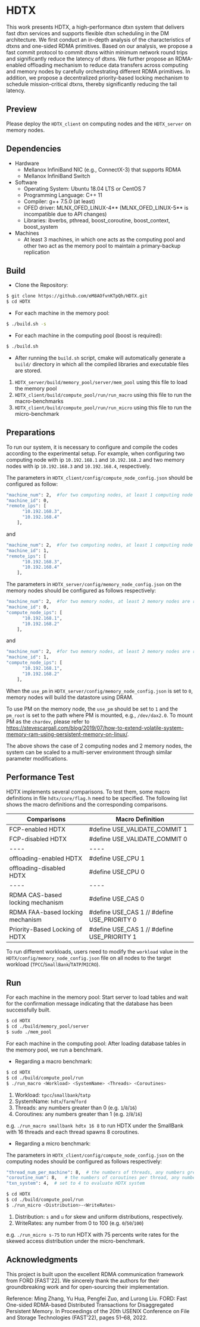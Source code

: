 # HDTX

This work presents HDTX, a high-performance dtxn system that delivers fast dtxn services and supports flexible dtxn scheduling in the DM architecture. 
We first conduct an in-depth analysis of the characteristics of dtxns and one-sided RDMA primitives. Based on our analysis, we propose a fast commit protocol to commit dtxns within minimum network round trips and significantly reduce the latency of dtxns. We further propose an RDMA-enabled offloading mechanism to reduce data transfers across computing and memory nodes by carefully orchestrating different RDMA primitives. In addition, we propose a decentralized priority-based locking mechanism to schedule mission-critical dtxns, thereby significantly reducing the tail latency.

## Preview

Please deploy the ```HDTX_client``` on computing nodes and the ```HDTX_server``` on memory nodes.

## Dependencies

- Hardware
  - Mellanox InfiniBand NIC (e.g., ConnectX-3) that supports RDMA
  - Mellanox InfiniBand Switch
- Software
  - Operating System: Ubuntu 18.04 LTS or CentOS 7
  - Programming Language: C++ 11
  - Compiler: g++ 7.5.0 (at least)
  - OFED driver: MLNX_OFED_LINUX-4** (MLNX_OFED_LINUX-5** is incompatible due to API changes)
  - Libraries: ibverbs, pthread, boost_coroutine, boost_context, boost_system
- Machines
  - At least 3 machines, in which one acts as the computing pool and other two act as the memory pool to maintain a primary-backup replication



## Build

- Clone the Repository:

```sh
$ git clone https://github.com/eM8AOfvnKTpQh/HDTX.git
$ cd HDTX
```

- For each machine in the memory pool: 

```sh 
$ ./build.sh -s
```

- For each machine in the computing pool (boost is required):

```sh 
$ ./build.sh
```


- After running the ```build.sh``` script, cmake will automatically generate a ```build/``` directory in which all the compiled libraries and executable files are stored.
 1. `HDTX_server/build/memory_pool/server/mem_pool` using this file to load the memory pool
 2. `HDTX_client/build/compute_pool/run/run_macro`  using this file to run the macro-benchmarks
 3. `HDTX_client/build/compute_pool/run/run_micro`  using this file to run the micro-benchmark


## Preparations

To run our system, it is necessary to configure and compile the codes according to the experimental setup. For example, when configuring two computing node with ip ```10.192.168.1``` and ```10.192.168.2``` and two memory nodes with ip ```10.192.168.3``` and ```10.192.168.4```, respectively. 

The parameters in ```HDTX_client/config/compute_node_config.json``` should be configured as follow:
```sh 
"machine_num": 2,  #for two computing nodes, at least 1 computing node is required
"machine_id": 0,
"remote_ips": [
      "10.192.168.3",
      "10.192.168.4"
    ],
```

and 
```sh 
"machine_num": 2,  #for two computing nodes, at least 1 computing node is required
"machine_id": 1,
"remote_ips": [
      "10.192.168.3",
      "10.192.168.4"
    ],
```

The parameters in ```HDTX_server/config/memory_node_config.json``` on the memory nodes should be configured as follows respectively:
```sh 
"machine_num": 2,  #for two memory nodes, at least 2 memory nodes are required
"machine_id": 0,
"compute_node_ips": [
      "10.192.168.1",
      "10.192.168.2"
    ],
```    
and
```sh 
"machine_num": 2,  #for two memory nodes, at least 2 memory nodes are required
"machine_id": 1,
"compute_node_ips": [
      "10.192.168.1",
      "10.192.168.2"
    ],
```

When the ```use_pm``` in ```HDTX_server/config/memory_node_config.json``` is set to ```0```, memory nodes will build the datastore using DRAM.

To use PM on the memory node, the ```use_pm``` should be set to ```1``` and the ```pm_root``` is set to the path where PM is mounted, e.g., ```/dev/dax2.0```. To mount PM as the ```chardev```, please refer to https://stevescargall.com/blog/2019/07/how-to-extend-volatile-system-memory-ram-using-persistent-memory-on-linux/.

The above shows the case of 2 computing nodes and 2 memory nodes, the system can be scaled to a multi-server environment through similar parameter modifications.

## Performance Test 

HDTX implements several comparisons. To test them, some macro definitions in file `hdtx/core/flag.h` need to be specified. The following list shows the macro definitions and the corresponding comparisons.

| Comparisons   | Macro Definition  |
|  ----  | ----  |
| FCP-enabled HDTX  | #define USE_VALIDATE_COMMIT 1  |
| FCP-disabled HDTX  | #define USE_VALIDATE_COMMIT 0 |
|  ----  | ----  |
| offloading-enabled HDTX  | #define USE_CPU 1  |
| offloading-disabled HDTX  | #define USE_CPU 0 |
|  ----  | ----  |
| RDMA CAS-based locking mechanism  | #define USE_CAS 0  |
| RDMA FAA-based locking mechanism  | #define USE_CAS 1 // #define USE_PRIORITY 0 |
| Priority-Based Locking of HDTX  | #define USE_CAS 1 // #define USE_PRIORITY 1 |

To run different workloads, users need to modify the ```workload``` value in the ```HDTX/config/memory_node_config.json``` file on all nodes to the target workload (```TPCC```/```SmallBank```/```TATP```/```MICRO```).


## Run

For each machine in the memory pool: Start server to load tables and wait for the confirmation message indicating that the database has been successfully built.

```sh
$ cd HDTX
$ cd ./build/memory_pool/server
$ sudo ./mem_pool
```

For each machine in the computing pool: After loading database tables in the memory pool, we run a benchmark. 

- Regarding a macro benchmark:

```sh
$ cd HDTX
$ cd ./build/compute_pool/run
$ ./run_macro <Workload> <SystemName> <Threads> <Coroutines>
```
 1. Workload: ```tpcc```/```smallbank```/```tatp```
 2. SystemName: ```hdtx```/```farm```/```ford```
 3. Threads: any numbers greater than 0 (e.g. ```1```/```8```/```16```)
 4. Coroutines: any numbers greater than 1 (e.g. ```2```/```8```/```16```)

e.g. ```./run_macro smallbank hdtx 16 8``` to run HDTX under the SmallBank with 16 threads and each thread spawns 8 coroutines.

- Regarding a micro benchmark:

The parameters in ```HDTX_client/config/compute_node_config.json``` on the computing nodes should be configured as follows respectively:

```sh
"thread_num_per_machine": 8,  # the numbers of threads, any numbers greater than 0 (e.g. ```1```/```8```/```16```)
"coroutine_num": 8,   # the numbers of coroutines per thread, any numbers greater than 1 (e.g. ```2```/```8```/```16```)
"txn_system": 4,  # set to 4 to evaluate HDTX system
```

```sh
$ cd HDTX
$ cd ./build/compute_pool/run
$ ./run_micro <Distribution>-<WriteRates>
```
 1. Distribution: ```s``` and ```u``` for skew and uniform distributions, respectively.
 2. WriteRates: any number from 0 to 100 (e.g. ```0```/```50```/```100```)

e.g. ```./run_micro s-75``` to run HDTX with 75 percents write rates for the skewed access distribution under the micro-benchmark.

## Acknowledgments

This project is built upon the excellent RDMA communication framework from FORD [FAST'22]. We sincerely thank the authors for their groundbreaking work and for open-sourcing their implementation.

Reference: Ming Zhang, Yu Hua, Pengfei Zuo, and Lurong Liu. FORD: Fast One-sided RDMA-based Distributed Transactions for Disaggregated Persistent Memory. In Proceedings of the 20th USENIX Conference on File and Storage Technologies (FAST’22), pages 51–68, 2022.
